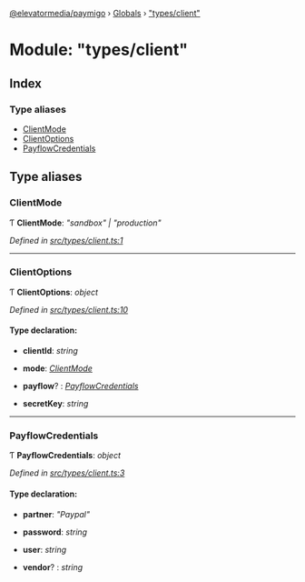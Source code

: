 [@elevatormedia/paymigo](../README.md) › [Globals](../globals.md) › ["types/client"](_types_client_.md)

# Module: "types/client"

## Index

### Type aliases

-   [ClientMode](_types_client_.md#clientmode)
-   [ClientOptions](_types_client_.md#clientoptions)
-   [PayflowCredentials](_types_client_.md#payflowcredentials)

## Type aliases

### ClientMode

Ƭ **ClientMode**: _"sandbox" | "production"_

_Defined in [src/types/client.ts:1](https://github.com/ELEVATORmedia/paymigo/blob/3f5d74d/src/types/client.ts#L1)_

---

### ClientOptions

Ƭ **ClientOptions**: _object_

_Defined in [src/types/client.ts:10](https://github.com/ELEVATORmedia/paymigo/blob/3f5d74d/src/types/client.ts#L10)_

#### Type declaration:

-   **clientId**: _string_

-   **mode**: _[ClientMode](_types_client_.md#clientmode)_

-   **payflow**? : _[PayflowCredentials](_types_client_.md#payflowcredentials)_

-   **secretKey**: _string_

---

### PayflowCredentials

Ƭ **PayflowCredentials**: _object_

_Defined in [src/types/client.ts:3](https://github.com/ELEVATORmedia/paymigo/blob/3f5d74d/src/types/client.ts#L3)_

#### Type declaration:

-   **partner**: _"Paypal"_

-   **password**: _string_

-   **user**: _string_

-   **vendor**? : _string_
